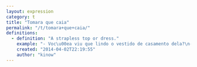 ```yaml
---
layout: expression
category: t
title: "Tomara que caia"
permalink: "/t/tomara+que+caia/"
definitions:
  - definition: "A strapless top or dress."
    example: "- Voc\u00ea viu que lindo o vestido de casamento dela?\n- Eu vi, um tomara que caia lindo!"
    created: "2014-04-02T22:19:55"
    author: "kinow"
---
```

